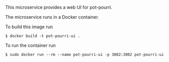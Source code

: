 This microservice provides a web UI for pot-pourri.

The microservice runs in a Docker container.

To build this image run

`$ docker build -t pot-pourri-ui .`

To run the container run

`$ sudo docker run --rm --name pot-pourri-ui -p 3002:3002 pot-pourri-ui`
